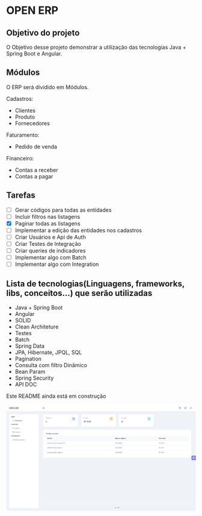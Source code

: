 # OPEN ERP

## Objetivo do projeto
O Objetivo desse projeto demonstrar a utilização das tecnologias Java + Spring Boot e Angular.

## Módulos
O ERP será dividido em Módulos.

Cadastros:
 - Clientes
 - Produto
 - Fornecedores

Faturamento:
 - Pedido de venda
 
Financeiro:
 - Contas a receber 
 - Contas a pagar
 
## Tarefas
 
- [ ] Gerar códigos para todas as entidades
- [ ] Incluir filtros nas listagens
- [X] Paginar todas as listagens
- [ ] Implementar a edição das entidades nos cadastros
- [ ] Criar Usuários e Api de Auth
- [ ] Criar Testes de Integração
- [ ] Criar queries de indicadores
- [ ] Implementar algo com Batch
- [ ] Implementar algo com Integration
 
## Lista de tecnologias(Linguagens, frameworks, libs, conceitos...) que serão utilizadas
 - Java + Spring Boot
 - Angular
 - SOLID
 - Clean Architeture
 - Testes
 - Batch
 - Spring Data
 - JPA, Hibernate, JPQL, SQL
 - Pagination
 - Consulta com filtro Dinâmico
 - Bean Param
 - Spring Security
 - API DOC
 
 Este README ainda está em construção

![](./imagens-de-exemplo/dashboard.png)
